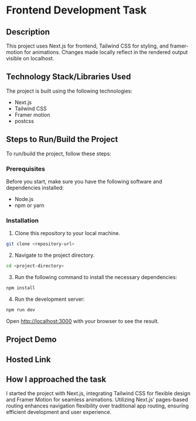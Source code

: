 # Frontend Development Task

## Description

This project uses Next.js for frontend, Tailwind CSS for styling, and framer-motion for animations. Changes made locally reflect in the rendered output visible on localhost.

## Technology Stack/Libraries Used

The project is built using the following technologies:

- Next.js
- Tailwind CSS
- Framer motion
- postcss

## Steps to Run/Build the Project

To run/build the project, follow these steps:

### Prerequisites

Before you start, make sure you have the following software and dependencies installed:

- Node.js
- npm or yarn

### Installation

1. Clone this repository to your local machine.

```bash
git clone <repository-url>
```

2. Navigate to the project directory.

```bash
cd <project-directory>
```

3. Run the following command to install the necessary dependencies:

```bash
npm install
```

4. Run the development server:

```bash
npm run dev
```

Open [http://localhost:3000](http://localhost:3000) with your browser to see the result.

## Project Demo



## Hosted Link

## How I approached the task

I started the project with Next.js, integrating Tailwind CSS for flexible design and Framer Motion for seamless animations. Utilizing Next.js' pages-based routing enhances navigation flexibility over traditional app routing, ensuring efficient development and user experience.

